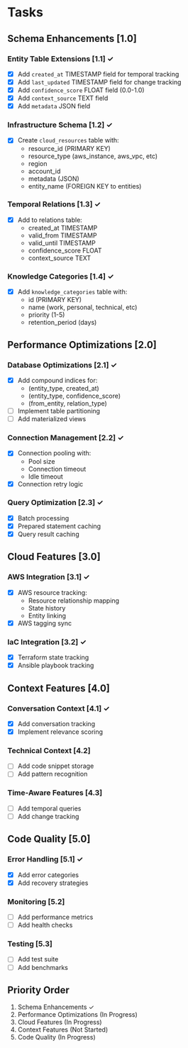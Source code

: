 # Tasks

## Schema Enhancements [1.0]

### Entity Table Extensions [1.1] ✓
- [x] Add `created_at` TIMESTAMP field for temporal tracking
- [x] Add `last_updated` TIMESTAMP field for change tracking 
- [x] Add `confidence_score` FLOAT field (0.0-1.0)
- [x] Add `context_source` TEXT field
- [x] Add `metadata` JSON field

### Infrastructure Schema [1.2] ✓
- [x] Create `cloud_resources` table with:
  - resource_id (PRIMARY KEY)
  - resource_type (aws_instance, aws_vpc, etc)
  - region
  - account_id 
  - metadata (JSON)
  - entity_name (FOREIGN KEY to entities)

### Temporal Relations [1.3] ✓
- [x] Add to relations table:
  - created_at TIMESTAMP
  - valid_from TIMESTAMP
  - valid_until TIMESTAMP
  - confidence_score FLOAT
  - context_source TEXT

### Knowledge Categories [1.4] ✓
- [x] Add `knowledge_categories` table with:
  - id (PRIMARY KEY)
  - name (work, personal, technical, etc)
  - priority (1-5)
  - retention_period (days)

## Performance Optimizations [2.0]

### Database Optimizations [2.1] ✓
- [x] Add compound indices for:
  - (entity_type, created_at)
  - (entity_type, confidence_score) 
  - (from_entity, relation_type)
- [ ] Implement table partitioning
- [ ] Add materialized views

### Connection Management [2.2] ✓
- [x] Connection pooling with:
  - Pool size
  - Connection timeout
  - Idle timeout
- [x] Connection retry logic

### Query Optimization [2.3] ✓
- [x] Batch processing
- [x] Prepared statement caching
- [x] Query result caching

## Cloud Features [3.0]

### AWS Integration [3.1] ✓
- [x] AWS resource tracking:
  - Resource relationship mapping
  - State history
  - Entity linking
- [x] AWS tagging sync

### IaC Integration [3.2] ✓
- [x] Terraform state tracking
- [x] Ansible playbook tracking

## Context Features [4.0]

### Conversation Context [4.1] ✓
- [x] Add conversation tracking
- [x] Implement relevance scoring

### Technical Context [4.2]
- [ ] Add code snippet storage
- [ ] Add pattern recognition

### Time-Aware Features [4.3]
- [ ] Add temporal queries
- [ ] Add change tracking

## Code Quality [5.0]

### Error Handling [5.1] ✓
- [x] Add error categories
- [x] Add recovery strategies

### Monitoring [5.2]
- [ ] Add performance metrics
- [ ] Add health checks

### Testing [5.3]
- [ ] Add test suite
- [ ] Add benchmarks

## Priority Order
1. Schema Enhancements ✓
2. Performance Optimizations (In Progress)
3. Cloud Features (In Progress) 
4. Context Features (Not Started)
5. Code Quality (In Progress)

